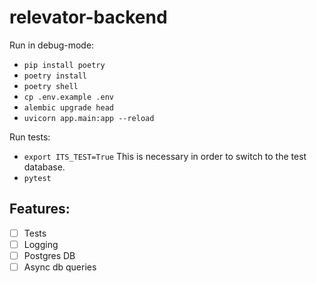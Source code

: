 # relevator-backend
Run in debug-mode:
* ```pip install poetry```
* ```poetry install```
* ```poetry shell```
* ```cp .env.example .env```
* ```alembic upgrade head```
* ```uvicorn app.main:app --reload```

Run tests:
* ```export ITS_TEST=True``` This is necessary in order to switch to the test database.
* ```pytest```

## Features:
* [ ] Tests
* [ ] Logging
* [ ] Postgres DB
* [ ] Async db queries
